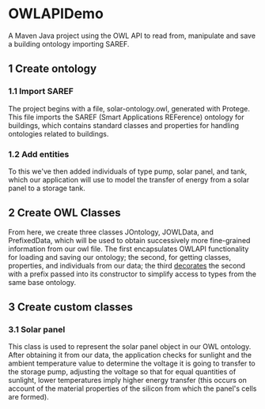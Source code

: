 # OWLAPIDemo
A Maven Java project using the OWL API to read from, manipulate and save a building ontology importing SAREF.

## 1 Create ontology
### 1.1 Import SAREF
The project begins with a file, solar-ontology.owl, generated with Protege. This file imports the SAREF (Smart Applications REFerence) ontology for buildings, which contains standard classes and properties for handling ontologies related to buildings. 
### 1.2 Add entities
To this we've then added individuals of type pump, solar panel, and tank, which our application will use to model the transfer of energy from a solar panel to a storage tank.

## 2 Create OWL Classes
From here, we create three classes JOntology, JOWLData, and PrefixedData, which will be used to obtain successively more fine-grained information from our owl file. The first encapsulates OWLAPI functionality for loading and saving our ontology; the second, for getting classes, properties, and individuals from our data; the third [decorates](https://en.wikipedia.org/wiki/Decorator_pattern) the second with a prefix passed into its constructor to simplify access to types from the same base ontology.

## 3 Create custom classes
### 3.1 Solar panel
This class is used to represent the solar panel object in our OWL ontology. After obtaining it from our data, the application checks for sunlight and the ambient temperature value to determine the voltage it is going to transfer to the storage pump, adjusting the voltage so that for equal quantities of sunlight, lower temperatures imply higher energy transfer (this occurs on account of the material properties of the silicon from which the panel's cells are formed).  
